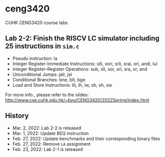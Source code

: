 # ceng3420
CUHK CENG3420 course labs

## Lab 2-2: Finish the RISCV LC simulator including 25 instructions in `sim.c`
* Pseudo instruction: la
* Integer Register-Immediate Instructions:
            slli, xori, srli, srai, ori, andi, lui
* Integer Register-Register Operations:
            sub, sll, xor, srl, sra, or, and
* Unconditional Jumps:
            jalr, jal
* Conditional Branches:
           bne, blt, bge
* Load and Store Instructions:
            lb, lh, lw, sb, sh, sw

For more info., please refer to the slides: http://www.cse.cuhk.edu.hk/~byu/CENG3420/2022Spring/index.html

## History
* Mar.  2, 2022: Lab 2-2 is released
* Mar.  1, 2022: Update BEQ instruction
* Feb. 27, 2022: Update benchmarks and their corresponding binary files
* Feb. 27, 2022: Remove `LA` assignment
* Feb. 23, 2022: Lab 2-1 is released
